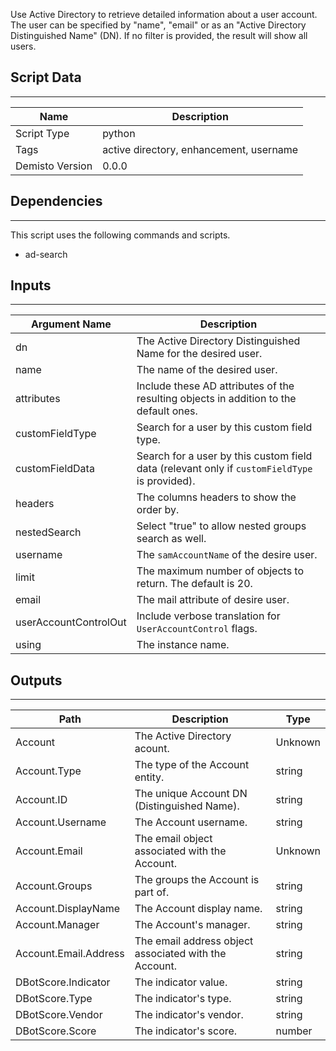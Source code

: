 Use Active Directory to retrieve detailed information about a user account. The user can be specified by "name", "email" or as an "Active Directory Distinguished Name" (DN).
If no filter is provided, the result will show all users.

## Script Data
---

| **Name** | **Description** |
| --- | --- |
| Script Type | python |
| Tags | active directory, enhancement, username |
| Demisto Version | 0.0.0 |

## Dependencies
---
This script uses the following commands and scripts.
* ad-search

## Inputs
---

| **Argument Name** | **Description** |
| --- | --- |
| dn | The Active Directory Distinguished Name for the desired user. |
| name | The name of the desired user. |
| attributes | Include these AD attributes of the resulting objects in addition to the default ones. |
| customFieldType | Search for a user by this custom field type. |
| customFieldData | Search for a user by this custom field data (relevant only if `customFieldType` is provided). |
| headers | The columns headers to show the order by. |
| nestedSearch | Select "true" to allow nested groups search as well. |
| username | The `samAccountName` of the desire user. |
| limit | The maximum number of objects to return. The default is 20. |
| email | The mail attribute of desire user. |
| userAccountControlOut | Include verbose translation for `UserAccountControl` flags. |
| using | The instance name. |

## Outputs
---

| **Path** | **Description** | **Type** |
| --- | --- | --- |
| Account | The Active Directory acount. | Unknown |
| Account.Type | The type of the Account entity. | string |
| Account.ID | The unique Account DN (Distinguished Name). | string |
| Account.Username | The Account username. | string |
| Account.Email | The email object associated with the Account. | Unknown |
| Account.Groups | The groups the Account is part of. | string |
| Account.DisplayName | The Account display name. | string |
| Account.Manager | The Account's manager. | string |
| Account.Email.Address | The email address object associated with the Account. | string |
| DBotScore.Indicator | The indicator value. | string |
| DBotScore.Type | The indicator's type. | string |
| DBotScore.Vendor | The indicator's vendor. | string |
| DBotScore.Score | The indicator's score. | number |

